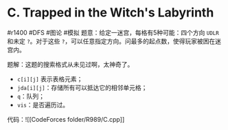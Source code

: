 # C. Trapped in the Witch's Labyrinth
#r1400 #DFS #图论 #模拟 
题意：给定一迷宫，每格有5种可能：四个方向 `UDLR` 和未定 `?`。对于这些 `?`，可以任意指定方向。问最多的起点数，使得玩家被困在迷宫内。

题解：这题的搜索格式从未见过啊，太神奇了。
- `c[i][j]` 表示表格元素；
- `jda[i][j]`：存储所有可以抵达它的相邻单元格；
- `q`：队列；
- `vis`：是否遍历过。

代码：![[CodeForces folder/R989/C.cpp]]
